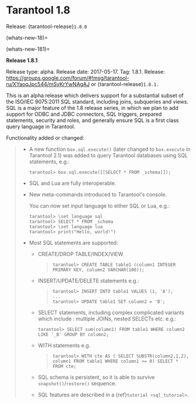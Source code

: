 # Tarantool 1.8

Release: {tarantool-release}`1.8.0`

(whats-new-18)=

(whats-new-181)=

**Release 1.8.1**

Release type: alpha. Release date: 2017-05-17.  Tag: 1.8.1.
Release: <https://groups.google.com/forum/#!msg/tarantool-ru/XYaoqJpc544/mSvKrYwNAgAJ>
or {tarantool-release}`1.8.1.`

This is an alpha release which delivers support for a substantial subset
of the ISO/IEC 9075:2011 SQL standard, including joins, subqueries and views.
SQL is a major feature of the 1.8 release series, in which we plan to add
support for ODBC and JDBC connectors, SQL triggers, prepared statements,
security and roles,
and generally ensure SQL is a first class query language in Tarantool.

Functionality added or changed:

> - A new function `box.sql.execute()` (later changed to `box.execute`
>   in Tarantool 2.1) was added to query Tarantool databases
>   using SQL statements, e.g.:
>
>   ```tarantoolsession
>   tarantool> box.sql.execute([[SELECT * FROM _schema]]);
>   ```
>
> - SQL and Lua are fully interoperable.
>
> - New meta-commands introduced to Tarantool's console.
>
>   You can now set input language to either SQL or Lua, e.g.:
>
>   ```tarantoolsession
>   tarantool> \set language sql
>   tarantool> SELECT * FROM _schema
>   tarantool> \set language lua
>   tarantool> print("Hello, world!")
>   ```
>
> - Most SQL statements are supported:
>
>   - CREATE/DROP TABLE/INDEX/VIEW
>
>     > ```tarantoolsession
>     > tarantool> CREATE TABLE table1 (column1 INTEGER PRIMARY KEY, column2 VARCHAR(100));
>     > ```
>
>   - INSERT/UPDATE/DELETE statements e.g.:
>
>     > ```tarantoolsession
>     > tarantool> INSERT INTO table1 VALUES (1, 'A');
>     > ...
>     > tarantool> UPDATE table1 SET column2 = 'B';
>     > ```
>
>   - SELECT statements, including complex complicated variants which include
>     : multiple JOINs, nested SELECTs etc. e.g.:
>
>       ```tarantoolsession
>       tarantool> SELECT sum(column1) FROM table1 WHERE column2 LIKE '_B' GROUP BY column2;
>       ```
>
>   - WITH statements e.g.
>
>     > ```tarantoolsession
>     > tarantool> WITH cte AS ( SELECT SUBSTR(column2,1,2), column1 FROM table1 WHERE column1 >= 0) SELECT * FROM cte;
>     > ```
>
>   - SQL schema is persistent, so it is able to survive `snapshot()`/`restore()` sequence.
>
>   - SQL features are described in a {ref}`tutorial <sql_tutorial>`.
